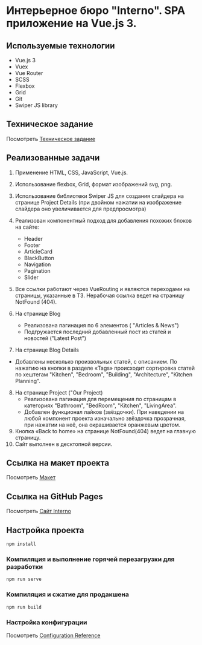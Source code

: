 # Интерьерное бюро \"Interno\". SPA приложение на Vue.js 3.

## Иcпользуемые технологии

- Vue.js 3
- Vuex
- Vue Router
- SCSS
- Flexbox
- Grid
- Git
- Swiper JS library

## Техническое задание

Посмотреть [Техническое задание](https://gbcdn.mrgcdn.ru/uploads/asset/5668666/attachment/5a4b32939f7165e4aeebff3acde8c9b4.pdf)

## Реализованные задачи

1. Применение HTML, CSS, JavaScript, Vue.js.
2. Использование flexbox, Grid, формат изображений svg, png.
3. Использование библиотеки Swiper JS для создания слайдера на странице Project Details (при двойном нажатии на изображение слайдера оно увеличивается для предпросмотра)
4. Реализован компонентный подход для добавления похожих блоков на сайте:
   - Header
   - Footer
   - ArticleCard
   - BlackButton
   - Navigation
   - Pagination
   - Slider
5. Все ссылки работают через VueRouting и являются переходами на страницы, указанные в ТЗ. Нерабочая ссылка ведет на страницу NotFound (404).
6. На странице Blog
   - Реализована пагинация по 6 элементов ( \"Articles & News\")
   - Подгружается последний добавленный пост из статей и новостей (\"Latest Post\")

7. На странице Blog Details
- Добавлены несколько произвольных статей, с описанием. По нажатию на кнопки в разделе «Tags» происходит сортировка статей по хештегам \"Kitchen\", \"Bedroom\", \"Building\", \"Architecture\", \"Kitchen Planning\".

8. На странице Project (\"Our Project\)
   - Реализована пагинация для перемещения по страницам в категориях \"Bathroom\", \"BedRoom\", \"Kitchen\", \"LivingArea\".
   - Добавлен функционал лайков (звёздочки). При наведении на любой компонент проекта изначально звёздочка прозрачная, при нажатии на неё, она окрашивается оранжевым цветом.
9. Кнопка «Back to home» на странице NotFound(404) ведет на главную страницу.
10. Сайт выполнен в десктопной версии.

## Ссылка на макет проекта

Посмотреть [Макет](<https://www.figma.com/file/okdYD45Tj2JpKsNASccUmf/Interior-Design-Webflow-Website-Template-(Community)-(Copy)-(Copy)?type=design&node-id=1-5&mode=design&t=EPP9PdQtvZ8kah8U-0>)

## Ссылка на GitHub Pages

Посмотреть [Сайт Interno](https://aleksnikapro.github.io/interno/)

## Настройка проекта

```
npm install
```

### Компиляция и выполнение горячей перезагрузки для разработки

```
npm run serve
```

### Компиляция и сжатие для продакшена

```
npm run build
```

### Настройка конфигурации

Посмотреть [Configuration Reference](https://cli.vuejs.org/config/)
